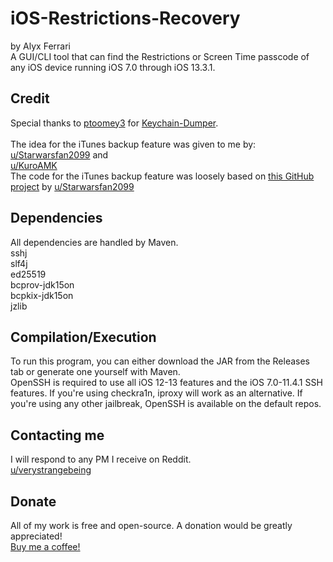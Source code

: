 # iOS-Restrictions-Recovery

by Alyx Ferrari<br/>
A GUI/CLI tool that can find the Restrictions or Screen Time passcode of any iOS device running iOS 7.0 through iOS 13.3.1.

## Credit

Special thanks to [ptoomey3](https://github.com/ptoomey3/) for [Keychain-Dumper](https://github.com/ptoomey3/Keychain-Dumper/).<br/><br/>
The idea for the iTunes backup feature was given to me by:<br/>
[u/Starwarsfan2099](https://reddit.com/user/Starwarsfan2099) and<br/>
[u/KuroAMK](https://reddit.com/user/KuroAMK)<br/>
The code for the iTunes backup feature was loosely based on [this GitHub project](https://github.com/Starwarsfan2099/iOS-Restriction-Key-Cracker) by [u/Starwarsfan2099](https://reddit.com/user/Starwarsfan2099)

## Dependencies

All dependencies are handled by Maven.<br/>
sshj<br/>
slf4j<br/>
ed25519<br/>
bcprov-jdk15on<br/>
bcpkix-jdk15on<br/>
jzlib

## Compilation/Execution

To run this program, you can either download the JAR from the Releases tab or generate one yourself with Maven.<br/>
OpenSSH is required to use all iOS 12-13 features and the iOS 7.0-11.4.1 SSH features. If you're using checkra1n, iproxy will work as an alternative. If you're using any other jailbreak, OpenSSH is available on the default repos.

## Contacting me

I will respond to any PM I receive on Reddit.<br/>
[u/verystrangebeing](https://reddit.com/user/verystrangebeing/)

## Donate

All of my work is free and open-source. A donation would be greatly appreciated!<br/>
[Buy me a coffee!](https://paypal.me/alyxferrari/)
